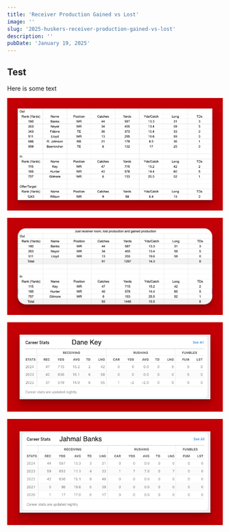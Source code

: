 ```yaml
---
title: 'Receiver Production Gained vs Lost'
image: ''
slug: '2025-huskers-receiver-production-gained-vs-lost'
description: ''
pubDate: 'January 19, 2025'
---
```


## Test

Here is some text

![Total pass catching gained and lost](./images/ReceivingOut-In.png)

![Receiver production gained and lost](./images/ReveiverProductionInVsOut.png)

![Dane Key's Career Stats](./images/DaneKeyCareer.png)

![Jahmal Bank's Career Stats](./images/JahmalBanksCareer.png)